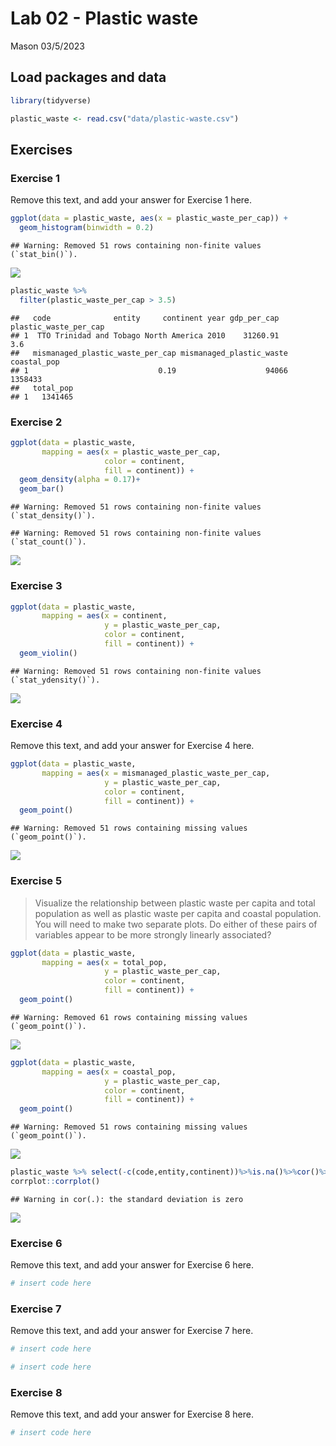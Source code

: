 Lab 02 - Plastic waste
================
Mason
03/5/2023

## Load packages and data

``` r
library(tidyverse) 
```

``` r
plastic_waste <- read.csv("data/plastic-waste.csv")
```

## Exercises

### Exercise 1

Remove this text, and add your answer for Exercise 1 here.

``` r
ggplot(data = plastic_waste, aes(x = plastic_waste_per_cap)) +
  geom_histogram(binwidth = 0.2)
```

    ## Warning: Removed 51 rows containing non-finite values (`stat_bin()`).

![](lab-02_files/figure-gfm/plastic-waste-continent-1.png)<!-- -->

``` r
plastic_waste %>%
  filter(plastic_waste_per_cap > 3.5)
```

    ##   code              entity     continent year gdp_per_cap plastic_waste_per_cap
    ## 1  TTO Trinidad and Tobago North America 2010    31260.91                   3.6
    ##   mismanaged_plastic_waste_per_cap mismanaged_plastic_waste coastal_pop
    ## 1                             0.19                    94066     1358433
    ##   total_pop
    ## 1   1341465

### Exercise 2

``` r
ggplot(data = plastic_waste, 
       mapping = aes(x = plastic_waste_per_cap, 
                     color = continent, 
                     fill = continent)) +
  geom_density(alpha = 0.17)+
  geom_bar()
```

    ## Warning: Removed 51 rows containing non-finite values (`stat_density()`).

    ## Warning: Removed 51 rows containing non-finite values (`stat_count()`).

![](lab-02_files/figure-gfm/plastic-waste-density-1.png)<!-- -->

### Exercise 3

``` r
ggplot(data = plastic_waste, 
       mapping = aes(x = continent, 
                     y = plastic_waste_per_cap,
                     color = continent, 
                     fill = continent)) +
  geom_violin()
```

    ## Warning: Removed 51 rows containing non-finite values (`stat_ydensity()`).

![](lab-02_files/figure-gfm/unnamed-chunk-1-1.png)<!-- -->

### Exercise 4

Remove this text, and add your answer for Exercise 4 here.

``` r
ggplot(data = plastic_waste, 
       mapping = aes(x = mismanaged_plastic_waste_per_cap, 
                     y = plastic_waste_per_cap,
                     color = continent, 
                     fill = continent)) +
  geom_point()
```

    ## Warning: Removed 51 rows containing missing values (`geom_point()`).

![](lab-02_files/figure-gfm/plastic-waste-violin-1.png)<!-- -->

### Exercise 5

> Visualize the relationship between plastic waste per capita and total
> population as well as plastic waste per capita and coastal population.
> You will need to make two separate plots. Do either of these pairs of
> variables appear to be more strongly linearly associated?

``` r
ggplot(data = plastic_waste, 
       mapping = aes(x = total_pop, 
                     y = plastic_waste_per_cap,
                     color = continent, 
                     fill = continent)) +
  geom_point()
```

    ## Warning: Removed 61 rows containing missing values (`geom_point()`).

![](lab-02_files/figure-gfm/plastic-waste-mismanaged-1.png)<!-- -->

``` r
ggplot(data = plastic_waste, 
       mapping = aes(x = coastal_pop, 
                     y = plastic_waste_per_cap,
                     color = continent, 
                     fill = continent)) +
  geom_point()
```

    ## Warning: Removed 51 rows containing missing values (`geom_point()`).

![](lab-02_files/figure-gfm/plastic-waste-mismanaged-2.png)<!-- -->

``` r
plastic_waste %>% select(-c(code,entity,continent))%>%is.na()%>%cor()%>%
corrplot::corrplot()
```

    ## Warning in cor(.): the standard deviation is zero

![](lab-02_files/figure-gfm/plastic-waste-mismanaged-3.png)<!-- -->

### Exercise 6

Remove this text, and add your answer for Exercise 6 here.

``` r
# insert code here
```

### Exercise 7

Remove this text, and add your answer for Exercise 7 here.

``` r
# insert code here
```

``` r
# insert code here
```

### Exercise 8

Remove this text, and add your answer for Exercise 8 here.

``` r
# insert code here
```

